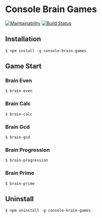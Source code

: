 # Console Brain Games

[![Maintainability](https://api.codeclimate.com/v1/badges/07daf8905b8d5673d428/maintainability)](https://codeclimate.com/github/olgaisaeva/project-lvl1-s450/maintainability)
[![Build Status](https://travis-ci.org/olgaisaeva/project-lvl1-s450.svg?branch=master)](https://travis-ci.org/olgaisaeva/project-lvl1-s450)

## Installation

`$ npm install -g console-brain-games`

## Game Start

### Brain Even

`$ brain-even`

### Brain Calc

`$ brain-calc`

### Brain Gcd

`$ brain-gcd`

### Brain Progression

`$ brain-progression`

### Brain Prime

`$ brain-prime`

## Uninstall

`$ npm uninstall -g console-brain-games`
